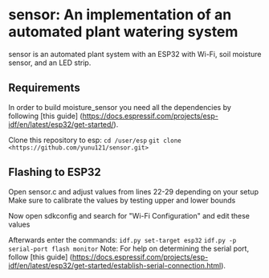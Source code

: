 sensor: An implementation of an automated plant watering system
========================================================================
sensor is an automated plant system with an ESP32 with Wi-Fi, 
soil moisture sensor, and an LED strip.

Requirements
------------
In order to build moisture_sensor you need all the dependencies by following [this guide] (https://docs.espressif.com/projects/esp-idf/en/latest/esp32/get-started/).

Clone this repository to esp:
```cd /user/esp```
```git clone <https://github.com/yunu121/sensor.git>```

Flashing to ESP32
-----------------
Open sensor.c and adjust values from lines 22-29 depending on your setup
Make sure to calibrate the values by testing upper and lower bounds

Now open sdkconfig and search for "Wi-Fi Configuration" and edit these values

Afterwards enter the commands:
```idf.py set-target esp32```
```idf.py -p serial-port flash monitor```
Note: For help on determining the serial port, follow [this guide] (https://docs.espressif.com/projects/esp-idf/en/latest/esp32/get-started/establish-serial-connection.html).
